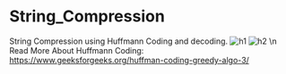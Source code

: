 # String_Compression
String Compression using Huffmann Coding and decoding.
![h1](https://user-images.githubusercontent.com/76402029/192138057-96f42fb7-01e3-4d22-9342-bd39f37a3fc9.PNG)
![h2](https://user-images.githubusercontent.com/76402029/192138063-beb9d47f-4232-4e4d-bf3e-2ac30e45b169.PNG) \n
Read More About Huffmann Coding: https://www.geeksforgeeks.org/huffman-coding-greedy-algo-3/
